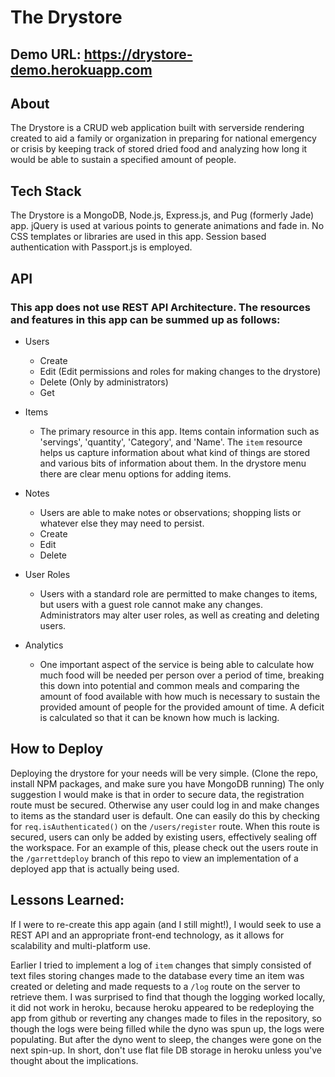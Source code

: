 # The Drystore

## Demo URL:  https://drystore-demo.herokuapp.com

## About
 The Drystore is a CRUD web application built with serverside rendering created to aid a family or organization in preparing for national emergency or crisis by keeping track of stored dried food and analyzing how long it would be able to sustain a specified amount of people. 


## Tech Stack
 The Drystore is a MongoDB, Node.js, Express.js, and Pug (formerly Jade) app. jQuery is used at various points to generate animations and fade in. No CSS templates or libraries are used in this app. Session based authentication with Passport.js is employed. 


## API
### This app does not use REST API Architecture. The resources and features in this app can be summed up as follows:

* Users
  * Create
  * Edit (Edit permissions and roles for making changes to the drystore)
  * Delete (Only by administrators)
  * Get

* Items
  * The primary resource in this app. Items contain information such as 'servings', 'quantity', 'Category', and 'Name'. The `item` resource helps us capture information about what kind of things are stored and various bits of information about them. In the drystore menu there are clear menu options for adding items.

* Notes
  * Users are able to make notes or observations; shopping lists or whatever else they may need to persist.
  * Create
  * Edit
  * Delete

* User Roles
  * Users with a standard role are permitted to make changes to items, but users with a guest role cannot make any changes. Administrators may alter user roles, as well as creating and deleting users.
  
* Analytics
  * One important aspect of the service is being able to calculate how much food will be needed per person over a period of time, breaking this down into potential and common meals and comparing the amount of food available with how much is necessary to sustain the provided amount of people for the provided amount of time. A deficit is calculated so that it can be known how much is lacking. 


## How to Deploy
 Deploying the drystore for your needs will be very simple. (Clone the repo, install NPM packages, and make sure you have MongoDB running) The only suggestion I would make is that in order to secure data, the registration route must be secured. Otherwise any user could log in and make changes to items as the standard user is default. One can easily do this by checking for `req.isAuthenticated()` on the `/users/register` route. When this route is secured, users can only be added by existing users, effectively sealing off the workspace. For an example of this, please check out the users route in the `/garrettdeploy` branch of this repo to view an implementation of a deployed app that is actually being used. 



## Lessons Learned:
If I were to re-create this app again (and I still might!), I would seek to use a REST API and an appropriate front-end technology, as it allows for scalability and multi-platform use.

Earlier I tried to implement a log of `item` changes that simply consisted of text files storing changes made to the database every time an item was created or deleting and made requests to a `/log` route on the server to retrieve them. I was surprised to find that though the logging worked locally, it did not work in heroku, because heroku appeared to be redeploying the app from github or reverting any changes made to files in the repository, so though the logs were being filled while the dyno was spun up, the logs were populating. But after the dyno went to sleep, the changes were gone on the next spin-up. In short, don't use flat file DB storage in heroku unless you've thought about the implications. 
